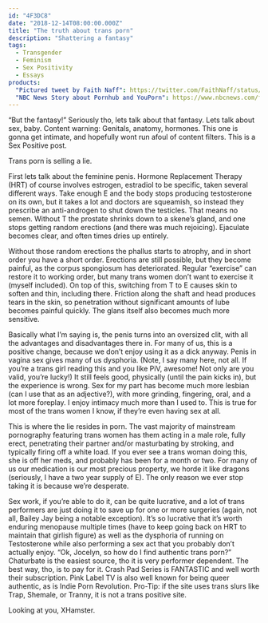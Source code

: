 ```yaml
---
id: "4F3DC8"
date: "2018-12-14T08:00:00.000Z"
title: "The truth about trans porn"
description: "Shattering a fantasy"
tags:
  - Transgender
  - Feminism
  - Sex Positivity
  - Essays
products:
  "Pictured tweet by Faith Naff": https://twitter.com/FaithNaff/status/1073412031154479105
  "NBC News Story about Pornhub and YouPorn": https://www.nbcnews.com/feature/nbc-out/lesbian-most-searched-term-year-two-world-s-biggest-porn-n947216
---
```

“But the fantasy!” Seriously tho, lets talk about that fantasy. Lets talk about sex, baby. Content warning: Genitals, anatomy, hormones. This one is gonna get intimate, and hopefully wont run afoul of content filters. This is a Sex Positive post.

Trans porn is selling a lie.

First lets talk about the feminine penis. Hormone Replacement Therapy (HRT) of course involves estrogen, estradiol to be specific, taken several different ways. Take enough E and the body stops producing testosterone on its own, but it takes a lot and doctors are squeamish, so instead they prescribe an anti-androgen to shut down the testicles. That means no semen. Without T the prostate shrinks down to a skene’s gland, and one stops getting random erections (and there was much rejoicing). Ejaculate becomes clear, and often times dries up entirely.

Without those random erections the phallus starts to atrophy, and in short order you have a short order. Erections are still possible, but they become painful, as the corpus spongiosum has deteriorated. Regular “exercise” can restore it to working order, but many trans women don’t want to exercise it (myself included). On top of this, switching from T to E causes skin to soften and thin, including there. Friction along the shaft and head produces tears in the skin, so penetration without significant amounts of lube becomes painful quickly. The glans itself also becomes much more sensitive.

Basically what I’m saying is, the penis turns into an oversized clit, with all the advantages and disadvantages there in. For many of us, this is a positive change, because we don’t enjoy using it as a dick anyway. Penis in vagina sex gives many of us dysphoria. (Note, I say many here, not all. If you’re a trans girl reading this and you like PiV, awesome! Not only are you valid, you’re lucky!) It still feels good, physically (until the pain kicks in), but the experience is wrong. Sex for my part has become much more lesbian (can I use that as an adjective?), with more grinding, fingering, oral, and a lot more foreplay. I enjoy intimacy much more than I used to. This is true for most of the trans women I know, if they’re even having sex at all.

This is where the lie resides in porn. The vast majority of mainstream pornography featuring trans women has them acting in a male role, fully erect, penetrating their partner and/or masturbating by stroking, and typically firing off a white load. If you ever see a trans woman doing this, she is off her meds, and probably has been for a month or two. For many of us our medication is our most precious property, we horde it like dragons (seriously, I have a two year supply of E). The only reason we ever stop taking it is because we’re desperate.

Sex work, if you’re able to do it, can be quite lucrative, and a lot of trans performers are just doing it to save up for one or more surgeries (again, not all, Bailey Jay being a notable exception). It’s so lucrative that it’s worth enduring menopause multiple times (have to keep going back on HRT to maintain that girlish figure) as well as the dysphoria of running on Testosterone while also performing a sex act that you probably don’t actually enjoy. “Ok, Jocelyn, so how do I find authentic trans porn?” Chaturbate is the easiest source, tho it is very performer dependent. The best way, tho, is to pay for it. Crash Pad Series is FANTASTIC and well worth their subscription. Pink Label TV is also well known for being queer authentic, as is Indie Porn Revolution. Pro-Tip: if the site uses trans slurs like Trap, Shemale, or Tranny, it is not a trans positive site.

Looking at you, XHamster.
